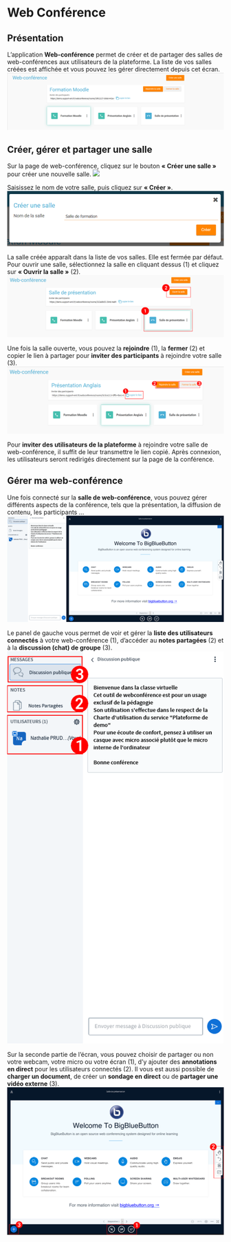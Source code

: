 # Web Conférence

## Présentation

L’application **Web-conférence** permet de créer et de partager des salles de web-conférences aux utilisateurs de la plateforme. La liste de vos salles créées est affichée et vous pouvez les gérer directement depuis cet écran. ![](.gitbook/assets/01_liste_salle.png)

## Créer, gérer et partager une salle

Sur la page de web-conférence, cliquez sur le bouton **« Créer une salle »** pour créer une nouvelle salle. ![](.gitbook/assets/02_creer_salle.png)

Saisissez le nom de votre salle, puis cliquez sur **« Créer »**. ![](.gitbook/assets/03_nom_salle.png)

La salle créée apparaît dans la liste de vos salles. Elle est fermée par défaut. Pour ouvrir une salle, sélectionnez la salle en cliquant dessus \(1\) et cliquez sur **« Ouvrir la salle »** \(2\). ![](.gitbook/assets/04_ouvrir_salle.png)

Une fois la salle ouverte, vous pouvez la **rejoindre** \(1\), la **fermer** \(2\) et copier le lien à partager pour **inviter des participants** à rejoindre votre salle \(3\). ![](.gitbook/assets/05_gerer_salle.png)

Pour **inviter des utilisateurs de la plateforme** à rejoindre votre salle de web-conférence, il suffit de leur transmettre le lien copié. Après connexion, les utilisateurs seront redirigés directement sur la page de la conférence.

## Gérer ma web-conférence

Une fois connecté sur la **salle de web-conférence**, vous pouvez gérer différents aspects de la conférence, tels que la présentation, la diffusion de contenu, les participants … ![](.gitbook/assets/06_bbb.png)

Le panel de gauche vous permet de voir et gérer la **liste des utilisateurs connectés** à votre web-conférence \(1\), d’accéder au **notes partagées** \(2\) et à la **discussion \(chat\) de groupe** \(3\). ![](.gitbook/assets/07_bbb_panneau_gauche.png)

Sur la seconde partie de l’écran, vous pouvez choisir de partager ou non votre webcam, votre micro ou votre écran \(1\), d’y ajouter des **annotations en direct** pour les utilisateurs connectés \(2\). Il vous est aussi possible de **charger un document**, de créer un **sondage en direct** ou de **partager une vidéo externe** \(3\). ![](.gitbook/assets/08_bbb_panneau_droit.png)

